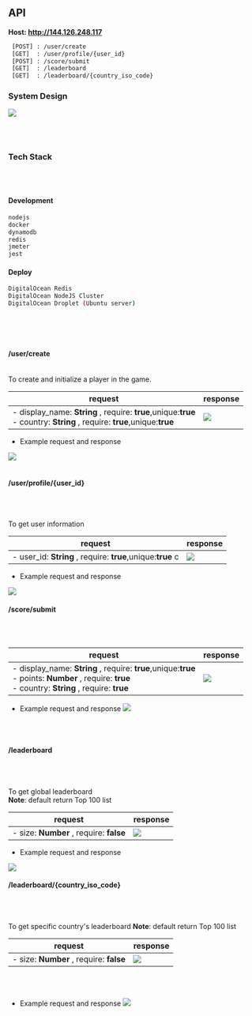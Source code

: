 ## API 
**Host: http://144.126.248.117** 

```bash
 [POST] : /user/create
 [GET]  : /user/profile/{user_id}
 [POST] : /score/submit
 [GET]  : /leaderboard  
 [GET]  : /leaderboard/{country_iso_code}
```

### System Design 

![](/doc/images/design.png)

<br/>
<br/>

### Tech Stack

<br/>
<br/>

#### Development
```bash
nodejs
docker
dynamodb
redis
jmeter
jest
```

#### Deploy
```bash
DigitalOcean Redis
DigitalOcean NodeJS Cluster
DigitalOcean Droplet (Ubuntu server)

```
<br/>
<br/>
<br/>


####   /user/create  
<br/>
To create and initialize a player in the game.

| request                                                                                                                         | response                    |
| ------------------------------------------------------------------------------------------------------------------------------- | --------------------------- |
| - display_name: **String** , require: **true**,unique:**true** <br/> - country:  **String** , require: **true**,unique:**true** | ![](/doc/images/create.png) |

- Example request and response

![](/doc/images/create-ex.png)
<br/>
<br/>

#### /user/profile/{user_id}

<br/>
<br/>

To get user information

| request                                                      | response                         |
| ------------------------------------------------------------ | -------------------------------- |
| - user_id: **String** , require: **true**,unique:**true**  c | ![](/doc/images/get-profile.png) |

- Example request and response

![](/doc/images/get-profile-ex.png)


#### /score/submit

<br/>
<br/>

| request                                                                                                                                                        | response                   |
| -------------------------------------------------------------------------------------------------------------------------------------------------------------- | -------------------------- |
| - display_name: **String** , require: **true**,unique:**true** <br/> - points:  **Number** , require: **true** <br/> - country: **String** , require: **true** | ![](/doc/images/score.png) |

- Example request and response
![](/doc/images/score-ex.png)
<br/>
<br/>


#### /leaderboard

<br/>
<br/>

To get global leaderboard  
**Note**: default return Top 100 list


| request                                 | response                         |
| --------------------------------------- | -------------------------------- |
| - size: **Number** , require: **false** | ![](/doc/images/leaderboard.png) |


- Example request and response

![](/doc/images/leaderboard-ex.png)


#### /leaderboard/{country_iso_code}

<br/>
<br/>

To get specific country's leaderboard 
**Note**: default return Top 100 list

| request                                 | response                                 |
| --------------------------------------- | ---------------------------------------- |
| - size: **Number** , require: **false** | ![](/doc/images/leaderboard-country.png) |

<br/>
<br/>

- Example request and response
![](/doc/images/leaderboard-country-ex.png)